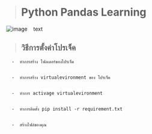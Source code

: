 > # Python Pandas Learning


![image](https://miro.medium.com/max/3288/1*QWL8FlOH8HACzfcMW6K8QA.png)&nbsp;&nbsp;&nbsp;&nbsp;text


> ## วิธีการตั้งค่าโปรเจ็ค
      
      
      
      -  ทำการสร้าง โฟลเดอร์ของโปรเจ็ค 


      -  ทำการสร้าง virtualevironment ของ โปรเจ็ค


      -  ทำการ activage virtualevironment


      -  ทำการติดตั้ง pip install -r requirement.txt


      -  สร้างไฟล์ของคุณ
  
  
 
